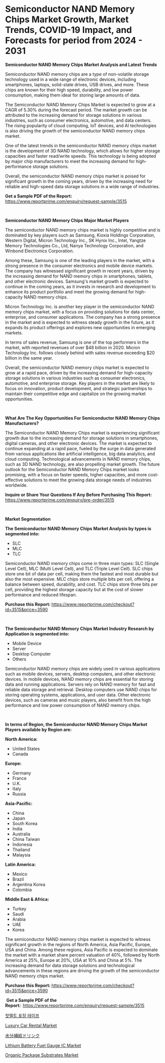 <p><h1>Semiconductor NAND Memory Chips Market Growth, Market Trends, COVID-19 Impact, and Forecasts for period from 2024 - 2031</h1></p><p><strong>Semiconductor NAND Memory Chips Market Analysis and Latest Trends</strong></p>
<p><p>Semiconductor NAND memory chips are a type of non-volatile storage technology used in a wide range of electronic devices, including smartphones, laptops, solid-state drives, USB drives, and more. These chips are known for their high speed, durability, and low power consumption, making them ideal for storing large amounts of data.</p><p>The Semiconductor NAND Memory Chips Market is expected to grow at a CAGR of 5.30% during the forecast period. The market growth can be attributed to the increasing demand for storage solutions in various industries, such as consumer electronics, automotive, and data centers. The rising popularity of cloud computing, IoT devices, and AI technologies is also driving the growth of the semiconductor NAND memory chips market.</p><p>One of the latest trends in the semiconductor NAND memory chips market is the development of 3D NAND technology, which allows for higher storage capacities and faster read/write speeds. This technology is being adopted by major chip manufacturers to meet the increasing demand for high-performance storage solutions.</p><p>Overall, the semiconductor NAND memory chips market is poised for significant growth in the coming years, driven by the increasing need for reliable and high-speed data storage solutions in a wide range of industries.</p></p>
<p><strong>Get a Sample PDF of the Report:&nbsp;</strong> <a href="https://www.reportprime.com/enquiry/request-sample/3515">https://www.reportprime.com/enquiry/request-sample/3515</a></p>
<p>&nbsp;</p>
<p><strong>Semiconductor NAND Memory Chips Major Market Players</strong></p>
<p><p>The semiconductor NAND memory chips market is highly competitive and is dominated by key players such as Samsung, Kioxia Holdings Corporation, Western Digital, Micron Technology Inc., SK Hynix Inc., Intel, Yangtze Memory Technologies Co., Ltd, Nanya Technology Corporation, and Winbond Electronics Corporation.</p><p>Among these, Samsung is one of the leading players in the market, with a strong presence in the consumer electronics and mobile device markets. The company has witnessed significant growth in recent years, driven by the increasing demand for NAND memory chips in smartphones, tablets, and other electronic devices. Samsung's market growth is expected to continue in the coming years, as it invests in research and development to enhance its product portfolio and meet the growing demand for high-capacity NAND memory chips.</p><p>Micron Technology Inc. is another key player in the semiconductor NAND memory chips market, with a focus on providing solutions for data center, enterprise, and consumer applications. The company has a strong presence in the market and is expected to witness steady growth in the future, as it expands its product offerings and explores new opportunities in emerging markets.</p><p>In terms of sales revenue, Samsung is one of the top performers in the market, with reported revenues of over $48 billion in 2020. Micron Technology Inc. follows closely behind with sales revenue exceeding $20 billion in the same year.</p><p>Overall, the semiconductor NAND memory chips market is expected to grow at a rapid pace, driven by the increasing demand for high-capacity storage solutions in various industries such as consumer electronics, automotive, and enterprise storage. Key players in the market are likely to focus on innovation, product development, and strategic partnerships to maintain their competitive edge and capitalize on the growing market opportunities.</p></p>
<p>&nbsp;</p>
<p><strong>What Are The Key Opportunities For Semiconductor NAND Memory Chips Manufacturers?</strong></p>
<p><p>The Semiconductor NAND Memory Chips market is experiencing significant growth due to the increasing demand for storage solutions in smartphones, digital cameras, and other electronic devices. The market is expected to continue expanding at a rapid pace, fueled by the surge in data generated from various applications like artificial intelligence, big data analytics, and cloud computing. Technological advancements in NAND memory chips, such as 3D NAND technology, are also propelling market growth. The future outlook for the Semiconductor NAND Memory Chips market looks promising, with a focus on faster speeds, higher capacities, and more cost-effective solutions to meet the growing data storage needs of industries worldwide.</p></p>
<p><strong>Inquire or Share Your Questions If Any Before Purchasing This Report:</strong> <a href="https://www.reportprime.com/enquiry/pre-order/3515">https://www.reportprime.com/enquiry/pre-order/3515</a></p>
<p>&nbsp;</p>
<p><strong>Market Segmentation</strong></p>
<p><strong>The Semiconductor NAND Memory Chips Market Analysis by types is segmented into:</strong></p>
<p><ul><li>SLC</li><li>MLC</li><li>TLC</li></ul></p>
<p><p>Semiconductor NAND memory chips come in three main types: SLC (Single Level Cell), MLC (Multi Level Cell), and TLC (Triple Level Cell). SLC chips store one bit of data per cell, making them the fastest and most durable but also the most expensive. MLC chips store multiple bits per cell, offering a balance between speed, durability, and cost. TLC chips store three bits per cell, providing the highest storage capacity but at the cost of slower performance and reduced lifespan.</p></p>
<p><strong>Purchase this Report:&nbsp;</strong><a href="https://www.reportprime.com/checkout?id=3515&price=3590">https://www.reportprime.com/checkout?id=3515&price=3590</a></p>
<p>&nbsp;</p>
<p><strong>The Semiconductor NAND Memory Chips Market Industry Research by Application is segmented into:</strong></p>
<p><ul><li>Mobile Device</li><li>Server</li><li>Desktop Computer</li><li>Others</li></ul></p>
<p><p>Semiconductor NAND memory chips are widely used in various applications such as mobile devices, servers, desktop computers, and other electronic devices. In mobile devices, NAND memory chips are essential for storing data and running applications. Servers rely on NAND memory for fast and reliable data storage and retrieval. Desktop computers use NAND chips for storing operating systems, applications, and user data. Other electronic devices, such as cameras and music players, also benefit from the high performance and low power consumption of NAND memory chips.</p></p>
<p>&nbsp;</p>
<p><strong>In terms of Region, the Semiconductor NAND Memory Chips Market Players available by Region are:</strong></p>
<p>
    <p> <strong> North America: </strong>
        <ul>
            <li>United States</li>
            <li>Canada</li>
        </ul>
        </p> 
    <p> <strong> Europe: </strong>
        <ul>
            <li>Germany</li>
            <li>France</li>
            <li>U.K.</li>
            <li>Italy</li>
            <li>Russia</li>
        </ul>
        </p> 
    <p> <strong> Asia-Pacific: </strong>
        <ul>
            <li>China</li>
            <li>Japan</li>
            <li>South Korea</li>
            <li>India</li>
            <li>Australia</li>
            <li>China Taiwan</li>
            <li>Indonesia</li>
            <li>Thailand</li>
            <li>Malaysia</li>
        </ul>
        </p> 
    <p> <strong> Latin America: </strong>
        <ul>
            <li>Mexico</li>
            <li>Brazil</li>
            <li>Argentina Korea</li>
            <li>Colombia</li>
        </ul>
        </p> 
    <p> <strong> Middle East & Africa: </strong>
        <ul>
            <li>Turkey</li>
            <li>Saudi</li>
            <li>Arabia</li>
            <li>UAE</li>
            <li>Korea</li>
        </ul>
    </p>
    </p>
<p><p>The semiconductor NAND memory chips market is expected to witness significant growth in the regions of North America, Asia Pacific, Europe, USA and China. Among these regions, Asia Pacific is expected to dominate the market with a market share percent valuation of 40%, followed by North America at 25%, Europe at 20%, USA at 10% and China at 5%. The increasing demand for data storage solutions and technological advancements in these regions are driving the growth of the semiconductor NAND memory chips market.</p></p>
<p><strong>Purchase this Report: </strong><a href="https://www.reportprime.com/checkout?id=3515&price=3590">https://www.reportprime.com/checkout?id=3515&price=3590</a></p>
<p>&nbsp;<strong>Get a Sample PDF of the Report:&nbsp;&nbsp;</strong><a href="https://www.reportprime.com/enquiry/request-sample/3515">https://www.reportprime.com/enquiry/request-sample/3515</a></p>
<p><strong></strong></p>
<p><p><a href="https://github.com/khytkeqagplkzqvh/Market-Research-Report-List-1/blob/main/203615113576.md">핫멜트 포장 테이프</a></p><p><a href="https://issuu.com/reportprime-2/docs/luxury-car-rental-market-size-2030.pptx">Luxury Car Rental Market</a></p><p><a href="https://github.com/bucuel854722/Market-Research-Report-List-1/blob/main/626252714412.md">水分補給ドリンク</a></p><p><a href="https://github.com/fiixsa/Market-Research-Report-List-2/blob/main/lithium-battery-fuel-gauge-ic-market.md">Lithium Battery Fuel Gauge IC Market</a></p><p><a href="https://github.com/cecuraprangm/Market-Research-Report-List-2/blob/main/organic-package-substrates-market.md">Organic Package Substrates Market</a></p></p>
